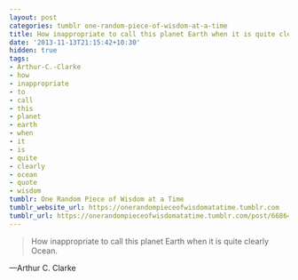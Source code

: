 ```yaml
---
layout: post
categories: tumblr one-random-piece-of-wisdom-at-a-time
title: How inappropriate to call this planet Earth when it is quite clearly Ocean.
date: '2013-11-13T21:15:42+10:30'
hidden: true
tags:
- Arthur-C.-Clarke
- how
- inappropriate
- to
- call
- this
- planet
- earth
- when
- it
- is
- quite
- clearly
- ocean
- quote
- wisdom
tumblr: One Random Piece of Wisdom at a Time
tumblr_website_url: https://onerandompieceofwisdomatatime.tumblr.com
tumblr_url: https://onerandompieceofwisdomatatime.tumblr.com/post/66864277825/how-inappropriate-to-call-this-planet-earth-when
---
```

> How inappropriate to call this planet Earth when it is quite clearly Ocean.

—Arthur C. Clarke
